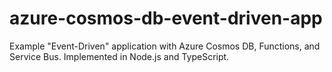 # azure-cosmos-db-event-driven-app
Example "Event-Driven" application with Azure Cosmos DB, Functions, and Service Bus.  Implemented in Node.js and TypeScript.
